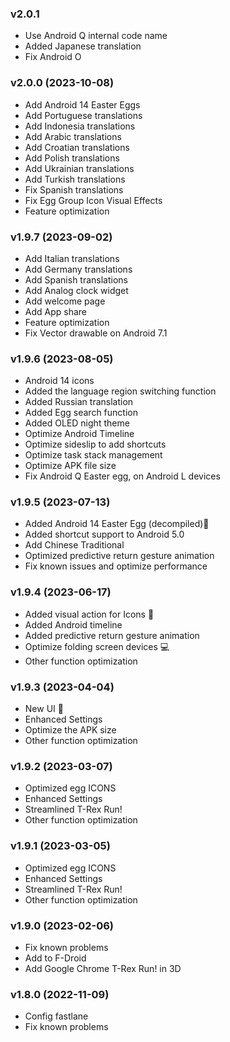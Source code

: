 ### v2.0.1
- Use Android Q internal code name 
- Added Japanese translation
- Fix Android O

### v2.0.0 (2023-10-08)
- Add Android 14 Easter Eggs
- Add Portuguese translations
- Add Indonesia translations
- Add Arabic translations
- Add Croatian translations
- Add Polish translations
- Add Ukrainian translations
- Add Turkish translations
- Fix Spanish translations
- Fix Egg Group Icon Visual Effects
- Feature optimization

### v1.9.7 (2023-09-02)

- Add Italian translations
- Add Germany translations
- Add Spanish translations
- Add Analog clock widget
- Add welcome page
- Add App share
- Feature optimization
- Fix Vector drawable on Android 7.1 

### v1.9.6 (2023-08-05)

- Android 14 icons
- Added the language region switching function
- Added Russian translation
- Added Egg search function
- Added OLED night theme
- Optimize Android Timeline
- Optimize sideslip to add shortcuts
- Optimize task stack management
- Optimize APK file size
- Fix Android Q Easter egg, on Android L devices

### v1.9.5 (2023-07-13)

- Added Android 14 Easter Egg (decompiled)🎉
- Added shortcut support to Android 5.0
- Add Chinese Traditional
- Optimized predictive return gesture animation
- Fix known issues and optimize performance

### v1.9.4 (2023-06-17)

- Added visual action for Icons 🎉
- Added Android timeline
- Added predictive return gesture animation
- Optimize folding screen devices 💻
- Other function optimization

### v1.9.3 (2023-04-04)

- New UI 🎉
- Enhanced Settings
- Optimize the APK size
- Other function optimization

### v1.9.2 (2023-03-07)

- Optimized egg ICONS
- Enhanced Settings
- Streamlined T-Rex Run!
- Other function optimization

### v1.9.1 (2023-03-05)

- Optimized egg ICONS
- Enhanced Settings
- Streamlined T-Rex Run!
- Other function optimization

### v1.9.0 (2023-02-06)

- Fix known problems
- Add to F-Droid
- Add Google Chrome T-Rex Run! in 3D

### v1.8.0 (2022-11-09)

- Config fastlane
- Fix known problems